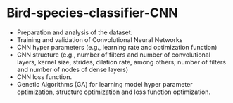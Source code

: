 # Bird-species-classifier-CNN

- Preparation and analysis of the dataset. 
- Training and validation of Convolutional Neural Networks
- CNN hyper parameters (e.g., learning rate and optimization function)
- CNN structure (e.g., number of filters and number of convolutional layers, kernel size, strides, dilation rate, among others; number of filters and number of nodes of dense layers) 
- CNN loss function. 
- Genetic Algorithms (GA) for learning model hyper parameter optimization, structure
optimization and loss function optimization. 

